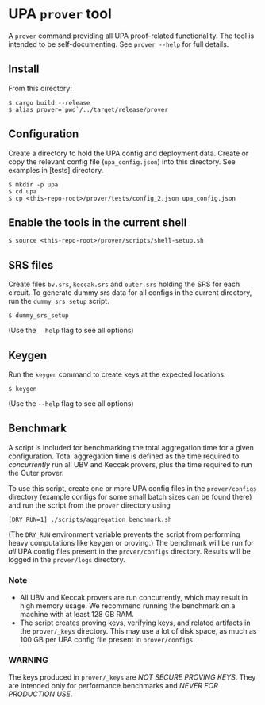 # UPA `prover` tool

A `prover` command providing all UPA proof-related functionality.  The tool
is intended to be self-documenting.  See `prover --help` for full details.

## Install

From this directory:

```console
$ cargo build --release
$ alias prover=`pwd`/../target/release/prover
```

## Configuration

Create a directory to hold the UPA config and deployment data.  Create or copy
the relevant config file (`upa_config.json`) into this directory.  See
examples in [tests] directory.

```console
$ mkdir -p upa
$ cd upa
$ cp <this-repo-root>/prover/tests/config_2.json upa_config.json
```

## Enable the tools in the current shell

```console
$ source <this-repo-root>/prover/scripts/shell-setup.sh
```

## SRS files

Create files `bv.srs`, `keccak.srs` and `outer.srs` holding the SRS for each
circuit. To generate dummy srs data for all configs in the current directory,
run the `dummy_srs_setup` script.

```console
$ dummy_srs_setup
```

(Use the `--help` flag to see all options)

## Keygen

Run the `keygen` command to create keys at the expected locations.

```console
$ keygen
```

(Use the `--help` flag to see all options)

## Benchmark

A script is included for benchmarking the total aggregation time for a given configuration. Total aggregation time is defined as the time required to *concurrently* run all UBV and Keccak provers, plus the time required to run the Outer prover.

To use this script, create one or more UPA config files in the `prover/configs` directory (example configs for some small batch sizes can be found there) and run the script from the `prover` directory using
```console
[DRY_RUN=1] ./scripts/aggregation_benchmark.sh
```
(The `DRY_RUN` environment variable prevents the script from performing heavy computations like keygen or proving.) The benchmark will be run for *all* UPA config files present in the `prover/configs` directory. Results will be logged in the `prover/logs` directory.

### Note
- All UBV and Keccak provers are run concurrently, which may result in high memory usage. We recommend running the benchmark on a machine with at least 128 GB RAM.
- The script creates proving keys, verifying keys, and related artifacts in the `prover/_keys` directory. This may use a lot of disk space, as much as 100 GB per UPA config file present in `prover/configs`.

### WARNING
The keys produced in `prover/_keys` are *NOT SECURE PROVING KEYS*. They are intended only for performance benchmarks and *NEVER FOR PRODUCTION USE*.
